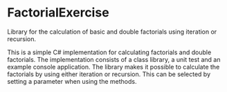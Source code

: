 # FactorialExercise
Library for the calculation of basic and double factorials using iteration or recursion.

This is a simple C# implementation for calculating factorials and double factorials. The implementation consists of a class library, a unit test and an example console application.
The library makes it possible to calculate the factorials by using either iteration or recursion. This can be selected by setting a parameter when using the methods.
